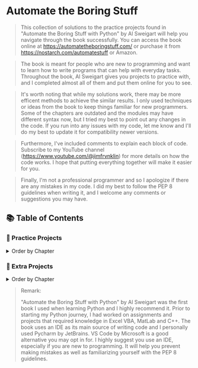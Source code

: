 # Automate the Boring Stuff
>This collection of solutions to the practice projects found in "Automate the Boring Stuff with Python" by Al Sweigart will help you navigate through the book successfully. You can access the book online at https://automatetheboringstuff.com/ or purchase it from https://nostarch.com/automatestuff or Amazon.

>The book is meant for people who are new to programming and want to learn how to write programs that can help with everyday tasks. Throughout the book, Al Sweigart gives you projects to practice with, and I completed almost all of them and put them online for you to see.

>It's worth noting that while my solutions work, there may be more efficent methods to achieve the similar results. I only used techniques or ideas from the book to keep things familiar for new programmers. Some of the chapters are outdated and the modules may have different syntax now, but I tried my best to point out any changes in the code. If you run into any issues with my code, let me know and I'll do my best to update it for compatibility newer versions.

>Furthermore, I've included comments to explain each block of code. Subscribe to my YouTube channel (https://www.youtube.com/@jimfrvnklin) for more details on how the code works. I hope that putting everything together will make it easier for you.

>Finally, I'm not a professional programmer and so I apologize if there are any mistakes in my code. I did my best to follow the PEP 8 guidelines when writing it, and I welcome any comments or suggestions you may have.

## 📚 Table of Contents

### 📃 Practice Projects
<details>
<summary>Order by Chapter</summary>

#### Chapter 03

- [The Collatz Sequence](Practice-Projects/Chapter-03/the_collatz_sequence.py)

#### Chapter 04

- [Character Picture Grid](Practice-Projects/Ch%2004%20-%20Character%20Picture%20Grid.py)

- [Comma Code](Practice-Projects/Ch%2004%20-%20Comma%20Code.py)

#### Chapter 05

- [Fantasy Game Inventory](Practice-Projects/Ch%2005%20-%20Fantasy%20Game%20Inventory.py)

- [List to Dictionary](Practice-Projects/Ch%2005%20-%20List%20to%20Dictionary.py)

#### Chapter 06

- [Table Printer](Practice-Projects/Ch%2006%20-%20Table%20Printer.py)

#### Chapter 07

- [Regex Strip](Practice-Projects/Ch%2007%20-%20Regex%20Strip.py)

- [Strong Password Detection](Practice-Projects/Ch%2007%20-%20Strong%20Password%20Detection.py)

#### Chapter 08

- [Extend Multiclipboard](Practice-Projects/Ch%2008%20-%20Extend%20Multiclipboard.py)

- [Mad Libs](Practice-Projects/Ch%2008%20-%20Mad%20Libs.py)

- [Regex Search](Practice-Projects/Ch%2008%20-%20Regex%20Search.py)

#### Chapter 09

- [Delete Unneeded Files](Practice-Projects/Ch%2009%20-%20Delete%20Unneeded%20Files.py)

- [Filling In The Gaps](Practice-Projects/Ch%2009%20-%20Filling%20In%20The%20Gaps.py)

- [Inserting The Gaps](Practice-Projects/Ch%2009%20-%20Inserting%20The%20Gaps.py)

- [Selective Copy](Practice-Projects/Ch%2009%20-%20Selective%20Copy.py)

#### Chapter 10

- [Debugging Coin Toss](Practice-Projects/Ch%2010%20-%20Debugging%20Coin%20Toss.py)

</details>

### 📃 Extra Projects
<details>
<summary>Order by Chapter</summary>

#### Chapter 03



#### Chapter 04



#### Chapter 05



#### Chapter 06



#### Chapter 07



#### Chapter 08



#### Chapter 09



#### Chapter 10



</details>



>Remark:
>
>"Automate the Boring Stuff with Python" by Al Sweigart was the first book I used when learning Python and I highly recommend it. Prior to starting my Python journey, I had worked on assignments and projects that required knowledge in Excel VBA, MatLab and C++. The book uses an IDE as its main source of writing code and I personally used Pycharm by JetBrains. VS Code by Microsoft is a good alternative you may opt in for. I highly suggest you use an IDE, especially if you are new to programming. It will help you prevent making mistakes as well as familiarizing yourself with the PEP 8 guidelines. 
